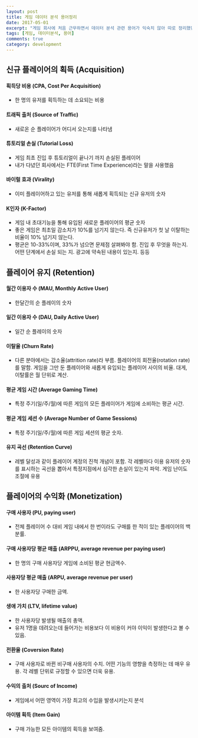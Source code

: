 ```yaml
---
layout: post
title: 게임 데이터 분석 용어정리
date: 2017-05-01
excerpt: "게임 회사에 처음 근무하면서 데이터 분석 관련 용어가 익숙치 않아 따로 정리했던 것을 공유하였다"
tags: [게임, 데이터분석, 용어]
comments: true
category: development
---
```


## 신규 플레이어의 획득 (Acquisition)


#### 획득당 비용 (CPA, Cost Per Acquisition)
- 한 명의 유저를 획득하는 데 소요되는 비용


#### 트래픽 출처 (Source of Traffic)
- 새로온 순 플레이어가 어디서 오는지를 나타냄


#### 튜토리얼 손실 (Tutorial Loss)
- 게임 최초 진입 후 튜토리얼이 끝나기 까지 손실된 플레이어
- 내가 다녔던 회사에서는 FTE(First Time Experience)라는 말을 사용했음


#### 바이럴 효과 (Virality)
- 이미 플레이어하고 있는 유저를 통해 새롭게 획득되는 신규 유저의 숫자


#### K인자 (K-Factor)
- 게임 내 초대기능을 통해 유입된 새로운 플레이어의 평균 숫자
- 좋은 게임은 최초일 감소치가 10%를 넘기지 않는다. 즉 신규유저가 첫 날 이탈하는 비율이 10% 넘기지 않는다.
- 평균은 10-33%이며, 33%가 넘으면 문제점 살펴봐야 함. 진입 후 무엇을 하는지. 어떤 단계에서 손실 되는 지. 광고에 약속된 내용이 있는지. 등등


## 플레이어 유지 (Retention)

#### 월간 이용자 수 (MAU, Monthly Active User)
- 한달간의 순 플레이의 숫자

#### 일간 이용자 수 (DAU, Daily Active User)
- 일간 순 플레이의 숫자

#### 이탈율 (Churn Rate)
- 다른 분야에서는 감소율(attrition rate)라 부름. 플레이어의 회전율(rotation rate)를 말함. 게임을 그만 둔 플레이어와 새롭게 유입되는 플레이어 사이의 비율. 대게, 이탈률은 월 단위로 계산.

#### 평균 게임 시간 (Average Gaming Time)
- 특정 주기(일/주/월)에 따른 게임의 모든 플레이어가 게임에 소비하는 평균 시간.

#### 평균 게임 세션 수 (Average Number of Game Sessions)
- 특정 주기(일/주/월)에 따른 게임 세션의 평균 숫자.

#### 유지 곡선 (Retention Curve)
- 레벨 달성과 같이 플레이어 계정의 진척 개념이 포함. 각 레벨마다 이용 유저의 숫자를 표시하는 곡선을 뽑아서 특정지점에서 심각한 손실이 있는지 파악. 게임 난이도 조절에 유용


## 플레이어의 수익화 (Monetization)

#### 구매 사용자 (PU, paying user)
- 전체 플레이어 수 대비 게임 내에서 한 번이라도 구매를 한 적이 있는 플레이어의 백분률.

#### 구매 사용자당 평균 매출 (ARPPU, average revenue per paying user)
- 한 명의 구매  사용자당 게임에 소비된 평균 현금액수.

#### 사용자당 평균 매출 (ARPU, average revenue per user)
- 한 사용자당 구매한 금액.

#### 생애 가치 (LTV, lifetime value)
- 한 사용자당 발생될 매출의 총액.
- 유저 1명을 데려오는데 들어가는 비용보다 이 비용이 커야 이익이 발생한다고 볼 수 있음.

#### 전환율 (Coversion Rate)
- 구매 사용자로 바뀐 비구매 사용자의 수치. 어떤 기능의 영향을 측정하는 데 매우 유용. 각 레벨 단위로 규정할 수 있으면 더욱 유용.

#### 수익의 출처 (Sourc of Income)
- 게임에서 어떤 영역이 가장 최고의 수입을 발생시키는지 분석

#### 아이템 획득 (Item Gain)
- 구매 가능한 모든 아이템의 획득을 보여줌.
